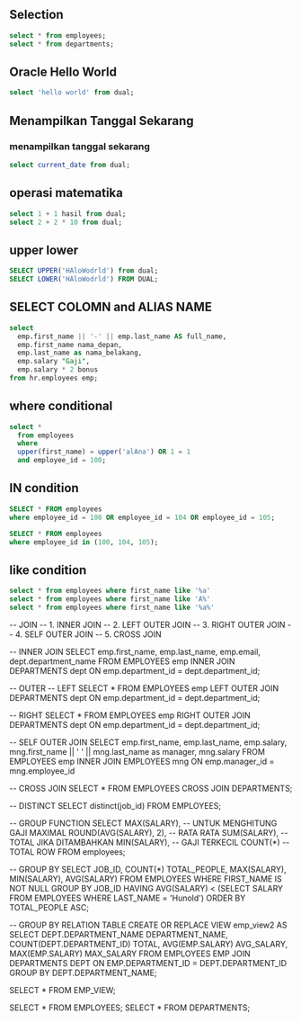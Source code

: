 ## Selection
```sql
select * from employees;
select * from departments;
```

## Oracle Hello World
```sql
select 'hello world' from dual;
```

## Menampilkan Tanggal Sekarang
### menampilkan tanggal sekarang
```sql
select current_date from dual;
```

## operasi matematika 
```sql
select 1 + 1 hasil from dual;
select 2 + 2 * 10 from dual;
```

## upper lower
```sql
SELECT UPPER('HAloWodrld') from dual;
SELECT LOWER('HAloWodrld') FROM DUAL;
```

## SELECT COLOMN and ALIAS NAME
```sql
select 
  emp.first_name || '-' || emp.last_name AS full_name,
  emp.first_name nama_depan, 
  emp.last_name as nama_belakang,
  emp.salary "Gaji",
  emp.salary * 2 bonus
from hr.employees emp;
```

## where conditional
```sql
select * 
  from employees 
  where 
  upper(first_name) = upper('alAna') OR 1 = 1 
  and employee_id = 100;
```

## IN condition
```sql
SELECT * FROM employees
where employee_id = 100 OR employee_id = 104 OR employee_id = 105;

SELECT * FROM employees
where employee_id in (100, 104, 105);
```

## like condition 
```sql
select * from employees where first_name like '%a'
select * from employees where first_name like 'A%'
select * from employees where first_name like '%a%'
```

-- JOIN
-- 1. INNER JOIN
-- 2. LEFT OUTER JOIN
-- 3. RIGHT OUTER JOIN
-- 4. SELF OUTER JOIN
-- 5. CROSS JOIN

-- INNER JOIN
SELECT 
  emp.first_name,
  emp.last_name,
  emp.email,
  dept.department_name
FROM  EMPLOYEES emp 
INNER JOIN DEPARTMENTS dept
ON 
emp.department_id = dept.department_id;

-- OUTER
-- LEFT
SELECT 
 *
FROM  EMPLOYEES emp 
LEFT OUTER JOIN DEPARTMENTS dept
ON 
emp.department_id = dept.department_id;

-- RIGHT
SELECT 
  *
FROM  EMPLOYEES emp 
RIGHT OUTER JOIN DEPARTMENTS dept
ON 
emp.department_id = dept.department_id;

-- SELF OUTER JOIN
SELECT 
  emp.first_name,
  emp.last_name,
  emp.salary,
  mng.first_name || ' ' || mng.last_name as manager,
  mng.salary
FROM EMPLOYEES emp
INNER JOIN EMPLOYEES mng
ON
emp.manager_id = mng.employee_id

-- CROSS JOIN
SELECT * FROM EMPLOYEES
CROSS JOIN DEPARTMENTS;

-- DISTINCT
SELECT distinct(job_id) FROM EMPLOYEES;

-- GROUP FUNCTION 
  SELECT 
    MAX(SALARY), -- UNTUK MENGHITUNG GAJI MAXIMAL
    ROUND(AVG(SALARY), 2), -- RATA RATA
    SUM(SALARY), -- TOTAL JIKA DITAMBAHKAN
    MIN(SALARY), -- GAJI TERKECIL
    COUNT(*)  -- TOTAL ROW
  FROM employees; 

-- GROUP BY 
SELECT 
  JOB_ID,
  COUNT(*) TOTAL_PEOPLE,
  MAX(SALARY),
  MIN(SALARY),
  AVG(SALARY)
FROM EMPLOYEES
WHERE FIRST_NAME IS NOT NULL
GROUP BY JOB_ID
HAVING AVG(SALARY) < (SELECT SALARY FROM EMPLOYEES WHERE LAST_NAME = 'Hunold')
ORDER BY TOTAL_PEOPLE ASC;

-- GROUP BY RELATION TABLE 
CREATE OR REPLACE VIEW emp_view2 AS
SELECT 
  DEPT.DEPARTMENT_NAME DEPARTMENT_NAME,
  COUNT(DEPT.DEPARTMENT_ID) TOTAL,
  AVG(EMP.SALARY) AVG_SALARY,
  MAX(EMP.SALARY) MAX_SALARY
FROM EMPLOYEES EMP
JOIN DEPARTMENTS DEPT
ON EMP.DEPARTMENT_ID = DEPT.DEPARTMENT_ID
GROUP BY DEPT.DEPARTMENT_NAME;

SELECT * FROM EMP_VIEW;

SELECT * FROM EMPLOYEES;
SELECT * FROM DEPARTMENTS;

